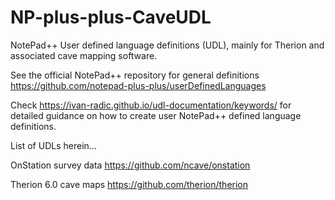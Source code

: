 # NP-plus-plus-CaveUDL
NotePad++ User defined language definitions (UDL), mainly for Therion and associated cave mapping software.

See the official NotePad++ repository for general definitions https://github.com/notepad-plus-plus/userDefinedLanguages

Check https://ivan-radic.github.io/udl-documentation/keywords/ for detailed guidance on how to create user NotePad++ defined language definitions.

List of UDLs herein...

OnStation survey data https://github.com/ncave/onstation

Therion 6.0 cave maps https://github.com/therion/therion
